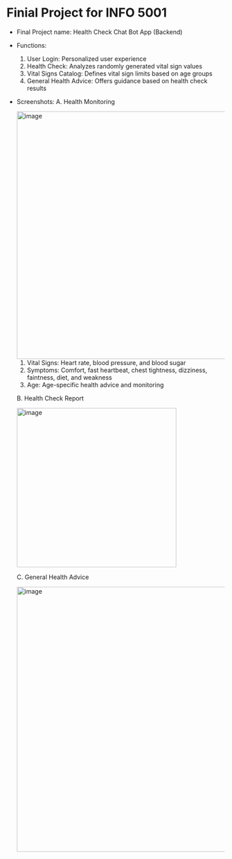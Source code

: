 # Finial Project for INFO 5001

- Final Project name: Health Check Chat Bot App (Backend)
  
- Functions:
    1. User Login: Personalized user experience
    2. Health Check: Analyzes randomly generated vital sign values
    3. Vital Signs Catalog: Defines vital sign limits based on age groups
    4. General Health Advice: Offers guidance based on health check results

- Screenshots:
  A. Health Monitoring
  
  <img width="572" alt="image" src="https://github.com/SHUANGBRO888/INFO5001-HealthCheck-Chatbot-App/assets/110591410/efd6f4e8-98bf-4c81-bf7c-f7cd2ae3fb5b">
  
    1. Vital Signs: Heart rate, blood pressure, and blood sugar
    2. Symptoms: Comfort, fast heartbeat, chest tightness, dizziness, faintness, diet, and weakness
    3.  Age: Age-specific health advice and monitoring
 
  B. Health Check Report
  
  <img width="368" alt="image" src="https://github.com/SHUANGBRO888/INFO5001-HealthCheck-Chatbot-App/assets/110591410/00606dcf-aa3e-4c89-8e52-1ad990479a6c">
  

  C. General Health Advice
  
  <img width="612" alt="image" src="https://github.com/SHUANGBRO888/INFO5001-HealthCheck-Chatbot-App/assets/110591410/7c38785e-3b01-4549-8918-82cc399effe0">
  







